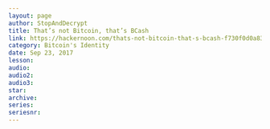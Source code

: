 ```yaml
---
layout: page
author: StopAndDecrypt
title: That’s not Bitcoin, that’s BCash
link: https://hackernoon.com/thats-not-bitcoin-that-s-bcash-f730f0d0a837
category: Bitcoin's Identity
date: Sep 23, 2017
lesson: 
audio: 
audio2: 
audio3: 
star: 
archive: 
series: 
seriesnr: 
---
```

